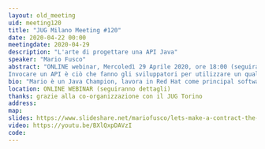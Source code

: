```yaml
---
layout: old_meeting
uid: meeting120
title: "JUG Milano Meeting #120"
date: 2020-04-22 00:00
meetingdate: 2020-04-29
description: "L'arte di progettare una API Java"
speaker: "Mario Fusco"
abstract: "ONLINE webinar, Mercoledì 29 Aprile 2020, ore 18:00 (seguiranno dettagli)<br/>
Invocare un API è ciò che fanno gli sviluppatori per utilizzare un qualsiasi software sviluppato da terze parti. Una API stabilisce un contratto tra questi sviluppatori ed i progettisti del software che espone i propri servizi attraverso quell'API. Infatti il nostro software non funziona in isolamento, ma diviene utile solo quando interagisce con altro software scritto da altri. Ciò implica che quando scriviamo software non siamo solo consumatori delle API altrui, ma anche fornitori delle nostre ed è questa la ragione per cui dovremmo conoscere i prinicipi e le tecniche per sviluppare API che siano piacevoli da usare. Durante questa presentazione verrano mostrati diversi esempi, tratti dal mondo reale e anche dalle standard library di Java, di buone o cattive scelte di design. Discuteremo quali sono le caratteristiche che una buona API deve avere, quali consistanza e semplicità di comprensione e di utilizzo, insieme ad alcuni principi che deve rispettare quali quello della minima sorpresa, scoprendo come ottenerle in Java."
bio: "Mario è un Java Champion, lavora in Red Hat come principal software engineer e project lead di Drools, è uno dei coordinatori del JUG di Milano ed il coautore di Modern Java in Action edito da Manning."
location: ONLINE WEBINAR (seguiranno dettagli)
thanks: grazie alla co-organizzazione con il JUG Torino
address: 
map: 
slides: https://www.slideshare.net/mariofusco/lets-make-a-contract-the-art-of-designing-a-java-api-231818668
video: https://youtu.be/BXlQxpDAVzI
code:  
---
```

